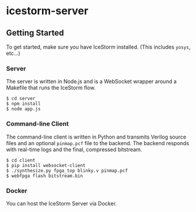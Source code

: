 # icestorm-server

## Getting Started

To get started, make sure you have IceStorm installed. (This includes
`yosys`, etc...)

### Server
The server is written in Node.js and is a WebSocket wrapper around
a Makefile that runs the IceStorm flow.
```console
$ cd server
$ npm install
$ node app.js
```

### Command-line Client
The command-line client is written in Python and transmits Verilog source
files and an optional `pinmap.pcf` file to the backend. The backend
responds with real-time logs and the final, compressed bitstream.
```console
$ cd client
$ pip install websocket-client
$ ./synthesize.py fpga_top blinky.v pinmap.pcf
$ webfpga flash bitstream.bin
```

### Docker
You can host the IceStorm Server via Docker.
